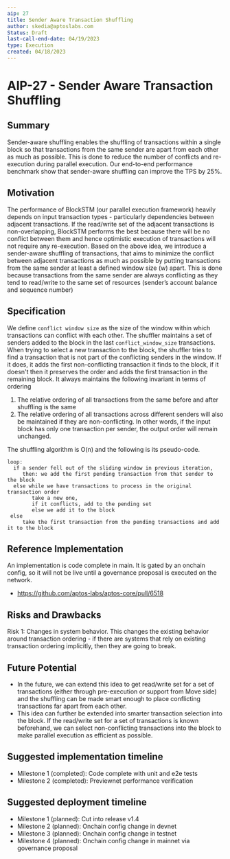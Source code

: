 ```yaml
---
aip: 27
title: Sender Aware Transaction Shuffling
author: skedia@aptoslabs.com
Status: Draft
last-call-end-date: 04/19/2023
type: Execution
created: 04/18/2023
---
```


# AIP-27 - Sender Aware Transaction Shuffling
  
## Summary

Sender-aware shuffling enables the shuffling of transactions within a single block so that transactions from the same sender are apart from each other as much as possible. This is done to reduce the number of conflicts and re-execution during parallel execution. Our end-to-end performance benchmark show that sender-aware shuffling can improve the TPS by 25%. 

## Motivation

The performance of BlockSTM (our parallel execution framework) heavily depends on input transaction types - particularly dependencies between adjacent transactions. If the read/write set of the adjacent transactions is non-overlapping, BlockSTM performs the best because there will be no conflict between them and hence optimistic execution of transactions will not require any re-execution. Based on the above idea, we introduce a sender-aware shuffling of transactions, that aims to minimize the conflict between adjacent transactions as much as possible by putting transactions from the same sender at least a defined window size (w) apart. This is done because transactions from the same sender are always conflicting as they tend to read/write to the same set of resources (sender’s account balance and sequence number)

## Specification

We define `conflict window size` as the size of the window within which transactions can conflict with each other.  The shuffler maintains a set of senders added to the block in the last `conflict_window_size` transactions. When trying to select a new transaction to the block, the shuffler tries to find a transaction that is not part of the conflicting senders in the window. If it does, it adds the first non-conflicting transaction it finds to the block, if it doesn't then it preserves the order and adds the first transaction in the remaining block. It always maintains the following invariant in terms of ordering

1. The relative ordering of all transactions from the same before and after shuffling is the same
2. The relative ordering of all transactions across different senders will also be maintained if they are non-conflicting. In other words, if the input block has only one transaction per sender, the output order will remain unchanged.

The shuffling algorithm is O(n) and the following is its pseudo-code.

 ```
 loop:
   if a sender fell out of the sliding window in previous iteration,
      then: we add the first pending transaction from that sender to the block
   else while we have transactions to process in the original transaction order
         take a new one,
         if it conflicts, add to the pending set
         else we add it to the block
  else
      take the first transaction from the pending transactions and add it to the block
   ```


## Reference Implementation

An implementation is code complete in main. It is gated by an onchain config, so it will not be live until a governance proposal is executed on the network.

- https://github.com/aptos-labs/aptos-core/pull/6518

## Risks and Drawbacks

Risk 1: Changes in system behavior. This changes the existing behavior around transaction ordering - if there are systems that rely on existing transaction ordering implicitly, then they are going to break. 

## Future Potential

- In the future, we can extend this idea to get read/write set for a set of transactions (either through pre-execution or support from Move side) and the shuffling can be made smart enough to place conflicting transactions far apart from each other.
- This idea can further be extended into smarter transaction selection into the block. If the read/write set for a set of transactions is known beforehand, we can select non-conflicting transactions into the block to make parallel execution as efficient as possible.

## Suggested implementation timeline

- Milestone 1 (completed): Code complete with unit and e2e tests
- Milestone 2 (completed): Previewnet performance verification


## Suggested deployment timeline

- Milestone 1 (planned): Cut into release v1.4
- Milestone 2 (planned): Onchain config change in devnet
- Milestone 3 (planned): Onchain config change in testnet
- Milestone 4 (planned): Onchain config change in mainnet via governance proposal
